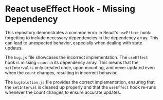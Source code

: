 # React useEffect Hook - Missing Dependency

This repository demonstrates a common error in React's `useEffect` hook: forgetting to include necessary dependencies in the dependency array.  This can lead to unexpected behavior, especially when dealing with state updates.

The `bug.js` file showcases the incorrect implementation. The `useEffect` hook is missing `count` in its dependency array. This means that the `setInterval` is only created once, upon mounting, and never updated even when the `count` changes, resulting in incorrect behavior.

The `bugSolution.js` file provides the correct implementation, ensuring that the `setInterval` is cleaned up properly and that the `useEffect` hook re-runs whenever the count changes to ensure accurate updates.

